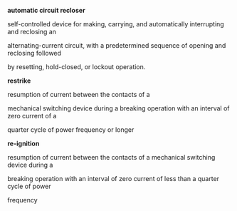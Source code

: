 
**automatic circuit recloser**

self-controlled device for making, carrying, and automatically interrupting and reclosing an

alternating-current circuit, with a predetermined sequence of opening and reclosing followed

by resetting, hold-closed, or lockout operation.





**restrike**

resumption of current between the contacts of a

mechanical switching device during a breaking operation with an interval of zero current of a

quarter cycle of power frequency or longer



**re-ignition**

resumption of current between the contacts of a mechanical switching device during a

breaking operation with an interval of zero current of less than a quarter cycle of power

frequency



